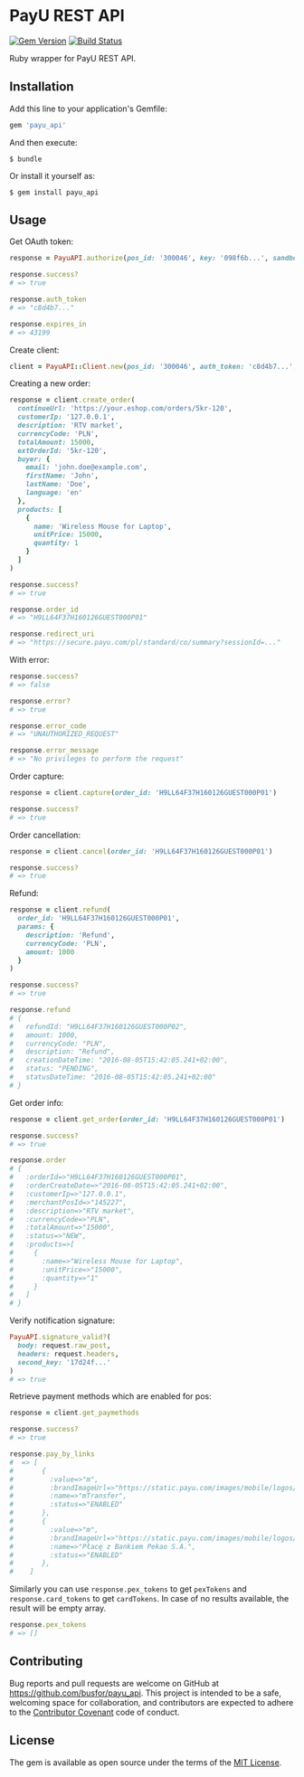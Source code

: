# PayU REST API

[![Gem Version](https://badge.fury.io/rb/payu_api.svg)](https://badge.fury.io/rb/payu_api)
[![Build Status](https://travis-ci.org/busfor/payu_api.svg?branch=master)](https://travis-ci.org/busfor/payu_api)

Ruby wrapper for PayU REST API.

## Installation

Add this line to your application's Gemfile:

```ruby
gem 'payu_api'
```

And then execute:

    $ bundle

Or install it yourself as:

    $ gem install payu_api

## Usage

Get OAuth token:

```ruby
response = PayuAPI.authorize(pos_id: '300046', key: '098f6b...', sandbox: true)

response.success?
# => true

response.auth_token
# => "c8d4b7..."

response.expires_in
# => 43199
```

Create client:

```ruby
client = PayuAPI::Client.new(pos_id: '300046', auth_token: 'c8d4b7...', sandbox: true)
```

Creating a new order:

```ruby
response = client.create_order(
  continueUrl: 'https://your.eshop.com/orders/5kr-120',
  customerIp: '127.0.0.1',
  description: 'RTV market',
  currencyCode: 'PLN',
  totalAmount: 15000,
  extOrderId: '5kr-120',
  buyer: {
    email: 'john.doe@example.com',
    firstName: 'John',
    lastName: 'Doe',
    language: 'en'
  },
  products: [
    {
      name: 'Wireless Mouse for Laptop',
      unitPrice: 15000,
      quantity: 1
    }
  ]
)

response.success?
# => true

response.order_id
# => "H9LL64F37H160126GUEST000P01"

response.redirect_uri
# => "https://secure.payu.com/pl/standard/co/summary?sessionId=..."
```

With error:

```ruby
response.success?
# => false

response.error?
# => true

response.error_code
# => "UNAUTHORIZED_REQUEST"

response.error_message
# => "No privileges to perform the request"
```

Order capture:

```ruby
response = client.capture(order_id: 'H9LL64F37H160126GUEST000P01')

response.success?
# => true
```

Order cancellation:

```ruby
response = client.cancel(order_id: 'H9LL64F37H160126GUEST000P01')

response.success?
# => true
```

Refund:

```ruby
response = client.refund(
  order_id: 'H9LL64F37H160126GUEST000P01',
  params: {
    description: 'Refund',
    currencyCode: 'PLN',
    amount: 1000
  }
)

response.success?
# => true

response.refund
# {
#   refundId: "H9LL64F37H160126GUEST000P02",
#   amount: 1000,
#   currencyCode: "PLN",
#   description: "Refund",
#   creationDateTime: "2016-08-05T15:42:05.241+02:00",
#   status: "PENDING",
#   statusDateTime: "2016-08-05T15:42:05.241+02:00"
# }
```

Get order info:

```ruby
response = client.get_order(order_id: 'H9LL64F37H160126GUEST000P01')

response.success?
# => true

response.order
# {
#   :orderId=>"H9LL64F37H160126GUEST000P01",
#   :orderCreateDate=>"2016-08-05T15:42:05.241+02:00",
#   :customerIp=>"127.0.0.1",
#   :merchantPosId=>"145227",
#   :description=>"RTV market",
#   :currencyCode=>"PLN",
#   :totalAmount=>"15000",
#   :status=>"NEW",
#   :products=>[
#     {
#       :name=>"Wireless Mouse for Laptop",
#       :unitPrice=>"15000",
#       :quantity=>"1"
#     }
#   ]
# }
```

Verify notification signature:

```ruby
PayuAPI.signature_valid?(
  body: request.raw_post,
  headers: request.headers,
  second_key: '17d24f...'
)
# => true
```

Retrieve payment methods which are enabled for pos:

```ruby
response = client.get_paymethods

response.success?
# => true

response.pay_by_links
#  => [
#       {
#         :value=>"m",
#         :brandImageUrl=>"https://static.payu.com/images/mobile/logos/pbl_m.png",
#         :name=>"mTransfer",
#         :status=>"ENABLED"
#       },
#       {
#         :value=>"m",
#         :brandImageUrl=>"https://static.payu.com/images/mobile/logos/pbl_o.png",
#         :name=>"Płacę z Bankiem Pekao S.A.",
#         :status=>"ENABLED"
#       },
#    ]
```
Similarly you can use `response.pex_tokens` to get `pexTokens` and `response.card_tokens` to get `cardTokens`. In case of no results available, the result will be empty array.

```ruby
response.pex_tokens
# => []
```

## Contributing

Bug reports and pull requests are welcome on GitHub at https://github.com/busfor/payu_api. This project is intended to be a safe, welcoming space for collaboration, and contributors are expected to adhere to the [Contributor Covenant](http://contributor-covenant.org) code of conduct.


## License

The gem is available as open source under the terms of the [MIT License](http://opensource.org/licenses/MIT).
